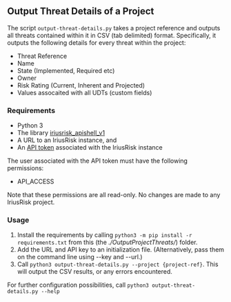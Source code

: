 ## Output Threat Details of a Project
The script `output-threat-details.py` takes a project reference and outputs all threats contained
within it in CSV (tab delimited) format. Specifically, it outputs the following details for every 
threat within the project:
* Threat Reference
* Name
* State (Implemented, Required etc)
* Owner
* Risk Rating (Current, Inherent and Projected)
* Values assocaited with all UDTs (custom fields)

### Requirements
* Python 3
* The library [iriusrisk_apishell_v1](https://pypi.org/project/iriusrisk-apishell-v1/)
* A URL to an IriusRisk instance, and
* An [API token](https://support.iriusrisk.com/hc/en-us/articles/360021521291-Get-an-API-Key) associated with the IriusRisk instance

The user associated with the API token must have the following permissions:
* API_ACCESS

Note that these permissions are all read-only. No changes are made to any IriusRisk project.

### Usage
1. Install the requirements by calling `python3 -m pip install -r requirements.txt` from this (the *./OutputProjectThreats/*) folder.
1. Add the URL and API key to an initialization file. (Alternatively, pass them on the command line using --key and --url.)
1. Call `python3 output-threat-details.py --project {project-ref}`. This will output the CSV results, or any errors encountered.

For further configuration possibilities, call `python3 output-threat-details.py --help`
